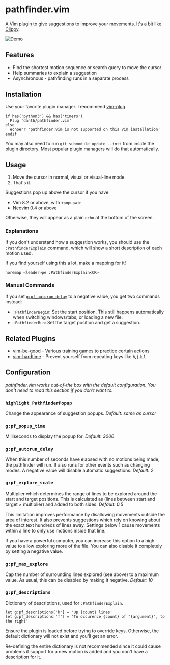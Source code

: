 # pathfinder.vim

A Vim plugin to give suggestions to improve your movements.
It's a bit like [Clippy][office-assistant].

[![Demo](https://asciinema.org/a/CYX4I94GGBsHZqMVc9N8MerFD.svg)](https://asciinema.org/a/CYX4I94GGBsHZqMVc9N8MerFD)

[office-assistant]: https://en.wikipedia.org/wiki/Office_Assistant


## Features

- Find the shortest motion sequence or search query to move the cursor
- Help summaries to explain a suggestion
- Asynchronous - pathfinding runs in a separate process


## Installation

Use your favorite plugin manager. I recommend
[vim-plug](https://github.com/junegunn/vim-plug).

```vim
if has('python3') && has('timers')
  Plug 'danth/pathfinder.vim'
else
  echoerr 'pathfinder.vim is not supported on this Vim installation'
endif
```

You may also need to run `git submodule update --init` from inside the plugin
directory. Most popular plugin managers will do that automatically.


## Usage

1. Move the cursor in normal, visual or visual-line mode.
2. That's it.

Suggestions pop up above the cursor if you have:

- Vim 8.2 or above, with `+popupwin`
- Neovim 0.4 or above

Otherwise, they will appear as a plain `echo` at the bottom of the screen.

### Explanations

If you don't understand how a suggestion works, you should use the
`:PathfinderExplain` command, which will show a short description of each
motion used.

If you find yourself using this a lot, make a mapping for it!

```vim
noremap <leader>pe :PathfinderExplain<CR>
```

### Manual Commands

If you set [`g:pf_autorun_delay`](#gpf_autorun_delay) to a negative value,
you get two commands instead:

- `:PathfinderBegin`: Set the start position. This still happens automatically
  when switching windows/tabs, or loading a new file.
- `:PathfinderRun`: Set the target position and get a suggestion.


## Related Plugins

- [vim-be-good](https://github.com/ThePrimeagen/vim-be-good) - Various training games to practice certain actions
- [vim-hardtime](https://github.com/takac/vim-hardtime) - Prevent yourself from repeating keys like `h`,`j`,`k`,`l`


## Configuration

*pathfinder.vim works out-of-the box with the default configuration. You don't
need to read this section if you don't want to.*

### `highlight PathfinderPopup`
Change the appearance of suggestion popups. *Default: same as cursor*

### `g:pf_popup_time`
Milliseconds to display the popup for. *Default: 3000*

### `g:pf_autorun_delay`
When this number of seconds have elapsed with no motions being made, the
pathfinder will run. It also runs for other events such as changing modes.
A negative value will disable automatic suggestions. *Default: 2*

### `g:pf_explore_scale`
Multiplier which determines the range of lines to be explored around the start
and target positions. This is calculated as (lines between start and target
&times; multiplier) and added to both sides. *Default: 0.5*

This limitation improves performance by disallowing movements outside the area
of interest. It also prevents suggestions which rely on knowing about the exact
text hundreds of lines away. Settings below 1 cause movements within a line to
only use motions inside that line.

If you have a powerful computer, you can increase this option to a high value
to allow exploring more of the file. You can also disable it completely by
setting a negative value.

### `g:pf_max_explore`
Cap the number of surrounding lines explored (see above) to a maximum value.
As usual, this can be disabled by making it negative. *Default: 10*

### `g:pf_descriptions`
Dictionary of descriptions, used for `:PathfinderExplain`.

```vim
let g:pf_descriptions['k'] = 'Up {count} lines'
let g:pf_descriptions['f'] = 'To occurence {count} of "{argument}", to the right'
```

Ensure the plugin is loaded before trying to override keys.  Otherwise, the
default dictionary will not exist and you'll get an error.

Re-defining the entire dictionary is not recommended since it could cause
problems if support for a new motion is added and you don't have a description
for it.
